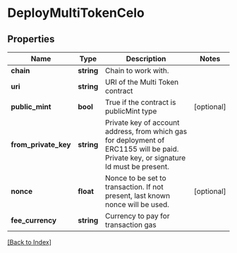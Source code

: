 # DeployMultiTokenCelo

## Properties

Name | Type | Description | Notes
------------ | ------------- | ------------- | -------------
**chain** | **string** | Chain to work with. |
**uri** | **string** | URI of the Multi Token contract |
**public_mint** | **bool** | True if the contract is publicMint type | [optional]
**from_private_key** | **string** | Private key of account address, from which gas for deployment of ERC1155 will be paid. Private key, or signature Id must be present. |
**nonce** | **float** | Nonce to be set to transaction. If not present, last known nonce will be used. | [optional]
**fee_currency** | **string** | Currency to pay for transaction gas |

[[Back to Index]](../index.md)
